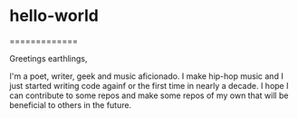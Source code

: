 # hello-world
=============

Greetings earthlings,

I'm a poet, writer, geek and music aficionado. I make hip-hop music and I just started writing code againf or the first time in nearly a decade. I hope I can contribute to some repos and make some repos of my own that will be beneficial to others in the future.
